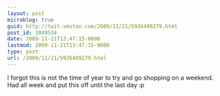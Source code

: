 ```yaml
---
layout: post
microblog: true
guid: http://twit.vmstan.com/2009/11/21/5926409279.html
post_id: 3049534
date: 2009-11-21T13:47:15-0600
lastmod: 2009-11-21T13:47:15-0600
type: post
url: /2009/11/21/5926409279.html
---
```

I forgot this is not the time of year to try and go shopping on a weekend. Had all week and put this off until the last day :p
